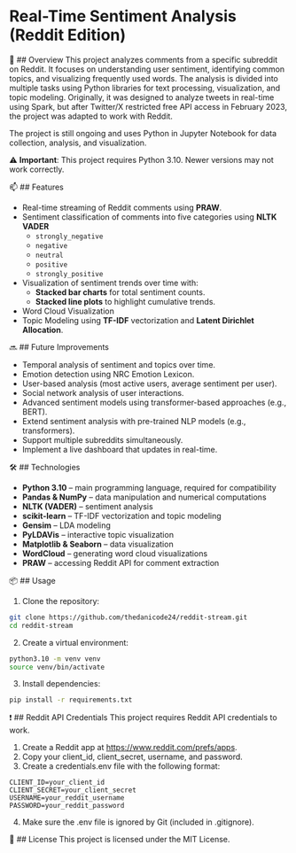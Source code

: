# Real-Time Sentiment Analysis (Reddit Edition)

📌 ## Overview
This project analyzes comments from a specific subreddit on Reddit. It focuses on understanding user sentiment, identifying common topics, and visualizing frequently used words. The analysis is divided into multiple tasks using Python libraries for text processing, visualization, and topic modeling.
Originally, it was designed to analyze tweets in real-time using Spark, but after Twitter/X restricted free API access in February 2023, the project was adapted to work with Reddit.

The project is still ongoing and uses Python in Jupyter Notebook for data collection, analysis, and visualization.

⚠️ **Important**: This project requires Python 3.10. Newer versions may not work correctly.

📫 ## Features
- Real-time streaming of Reddit comments using **PRAW**.
- Sentiment classification of comments into five categories using **NLTK VADER**
  - `strongly_negative`
  - `negative`
  - `neutral`
  - `positive`
  - `strongly_positive`
- Visualization of sentiment trends over time with:
  - **Stacked bar charts** for total sentiment counts.
  - **Stacked line plots** to highlight cumulative trends.
- Word Cloud Visualization
- Topic Modeling using **TF-IDF** vectorization and **Latent Dirichlet Allocation**.

🔜 ## Future Improvements
- Temporal analysis of sentiment and topics over time.
- Emotion detection using NRC Emotion Lexicon.
- User-based analysis (most active users, average sentiment per user).
- Social network analysis of user interactions.
- Advanced sentiment models using transformer-based approaches (e.g., BERT).
- Extend sentiment analysis with pre-trained NLP models (e.g., transformers).
- Support multiple subreddits simultaneously.
- Implement a live dashboard that updates in real-time.

🛠 ## Technologies

- **Python 3.10** – main programming language, required for compatibility  
- **Pandas & NumPy** – data manipulation and numerical computations  
- **NLTK (VADER)** – sentiment analysis  
- **scikit-learn** – TF-IDF vectorization and topic modeling  
- **Gensim** – LDA modeling  
- **PyLDAVis** – interactive topic visualization  
- **Matplotlib & Seaborn** – data visualization  
- **WordCloud** – generating word cloud visualizations  
- **PRAW** – accessing Reddit API for comment extraction  

📦 ## Usage
1. Clone the repository:
```bash
git clone https://github.com/thedanicode24/reddit-stream.git
cd reddit-stream
```

2. Create a virtual environment:
```bash
python3.10 -m venv venv
source venv/bin/activate
```

3. Install dependencies:

```bash
pip install -r requirements.txt
```

❗️ ## Reddit API Credentials
This project requires Reddit API credentials to work.
1. Create a Reddit app at https://www.reddit.com/prefs/apps.
2. Copy your client_id, client_secret, username, and password.
3. Create a credentials.env file with the following format:
```init
CLIENT_ID=your_client_id
CLIENT_SECRET=your_client_secret
USERNAME=your_reddit_username
PASSWORD=your_reddit_password
```
4. Make sure the .env file is ignored by Git (included in .gitignore).

📜 ## License
This project is licensed under the MIT License.